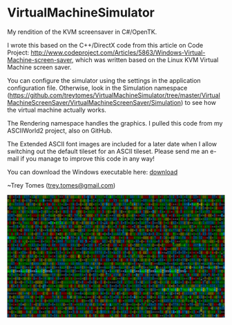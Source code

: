 # VirtualMachineSimulator
My rendition of the KVM screensaver in C#/OpenTK.

I wrote this based on the C++/DirectX code from this article on Code Project:
http://www.codeproject.com/Articles/5863/Windows-Virtual-Machine-screen-saver, which was written based on the Linux KVM Virtual Machine screen saver.

You can configure the simulator using the settings in the application configuration file.  Otherwise, look in the Simulation namespace (https://github.com/treytomes/VirtualMachineSimulator/tree/master/VirtualMachineScreenSaver/VirtualMachineScreenSaver/Simulation) to see how the virtual machine actually works.

The Rendering namespace handles the graphics.  I pulled this code from my ASCIIWorld2 project, also on GitHub.

The Extended ASCII font images are included for a later date when I allow switching out the default tileset for an ASCII tileset.  Please send me an e-mail if you manage to improve this code in any way!

You can download the Windows executable here: [download]

~Trey Tomes (trey.tomes@gmail.com)

![alt tag](https://raw.githubusercontent.com/treytomes/VirtualMachineSimulator/master/media/screenshot01.png)

[download]: https://github.com/treytomes/VirtualMachineSimulator/raw/master/builds/VirtualMachineSimulator_20160525.zip
